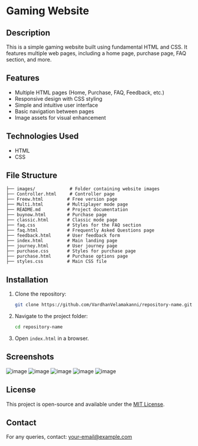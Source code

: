 # Gaming Website

## Description
This is a simple gaming website built using fundamental HTML and CSS. It features multiple web pages, including a home page, purchase page, FAQ section, and more.

## Features
- Multiple HTML pages (Home, Purchase, FAQ, Feedback, etc.)
- Responsive design with CSS styling
- Simple and intuitive user interface
- Basic navigation between pages
- Image assets for visual enhancement

## Technologies Used
- HTML
- CSS

## File Structure
```
├── images/             # Folder containing website images
├── Controller.html     # Controller page
├── Freew.html         # Free version page
├── Multi.html         # Multiplayer mode page
├── README.md          # Project documentation
├── buynow.html        # Purchase page
├── classic.html       # Classic mode page
├── faq.css            # Styles for the FAQ section
├── faq.html           # Frequently Asked Questions page
├── feedback.html      # User feedback form
├── index.html         # Main landing page
├── journey.html       # User journey page
├── purchase.css       # Styles for purchase page
├── purchase.html      # Purchase options page
├── styles.css         # Main CSS file
```

## Installation
1. Clone the repository:
   ```sh
   git clone https://github.com/VardhanVelamakanni/repository-name.git
   ```
2. Navigate to the project folder:
   ```sh
   cd repository-name
   ```
3. Open `index.html` in a browser.

## Screenshots
![image](https://github.com/user-attachments/assets/21ed6c39-b0a2-4531-b9d7-9a62fb1a5414)
![image](https://github.com/user-attachments/assets/5702ef59-96f5-4e5e-b80d-e93da0a85079)
![image](https://github.com/user-attachments/assets/13fc17fc-5df4-4b31-b903-5d176c1fe7fc)
![image](https://github.com/user-attachments/assets/dfa77346-31a9-4af9-8989-804ede35c4c0)
![image](https://github.com/user-attachments/assets/ea06b979-77b4-409f-a377-30ec00010fff)


## License
This project is open-source and available under the [MIT License](LICENSE).

## Contact
For any queries, contact: [your-email@example.com](mailto:your-email@example.com)

